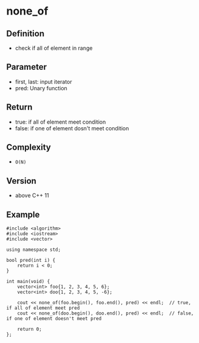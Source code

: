 # none_of

## Definition
- check if all of element in range 

## Parameter
- first, last: input iterator
- pred: Unary function

## Return
- true: if all of element meet condition
- false: if one of element dosn't meet condition

## Complexity
- `O(N)`

## Version
- above C++ 11

## Example
```
#include <algorithm>
#include <iostream>
#include <vector>

using namespace std;

bool pred(int i) {
    return i < 0;
}

int main(void) {
    vector<int> foo{1, 2, 3, 4, 5, 6};
    vector<int> doo{1, 2, 3, 4, 5, -6};

    cout << none_of(foo.begin(), foo.end(), pred) << endl;  // true, if all of element meet pred
    cout << none_of(doo.begin(), doo.end(), pred) << endl;  // false, if one of element doesn't meet pred

    return 0;
};
```
